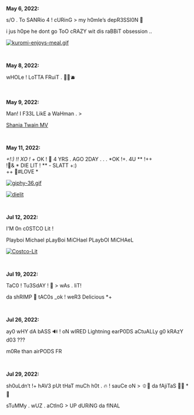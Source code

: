 **May 6, 2022:**

s/O . To SANRio 4 ! cURinG > my h0mIe’s depR3SSI0N 🤧

i jus h0pe he dont go ToO cRAZY wit dis raBBiT obsession .. 

[![kuromi-enjoys-meal.gif](https://s8.gifyu.com/images/kuromi-enjoys-meal.gif)](https://gifyu.com/image/SsWxN)

&nbsp;


**May 8, 2022:**

wHOLe ! LoTTA FRuiT . 🍓🍒🫐

&nbsp; 

**May 9, 2022:**

Man! I F33L LikE a WaHman . >

[Shania Twain MV](https://youtu.be/ZJL4UGSbeFg)

&nbsp;

**May 11, 2022:**

*+!:) !! XO ! +* OK ! 🖤
4 YRS . AGO 2DAY . . . *OK !+. 4U ** !++  
!🖤& * DIE LIT  ! ** - SLATT +:)  
++ 🖤#LOVE *

<a href="https://gifyu.com/image/SsYjV"><img src="https://s8.gifyu.com/images/giphy-36.gif" alt="giphy-36.gif" border="0" /></a>

<a href="https://ibb.co/7Q4fCZD"><img src="https://i.ibb.co/w7skgPq/dielit.jpg" alt="dielit" border="0"></a>

&nbsp;

**Jul 12, 2022:**

I'M 0n c0STCO Lit !

Playboi Michael
pLayBoi MiCHael
PLaybOI MiCHAeL

<a href="https://ibb.co/gd6BSdv"><img src="https://i.ibb.co/tz3WqzZ/Costco-Lit.png" alt="Costco-Lit" border="0"></a>

&nbsp;

**Jul 19, 2022:**

TaC0 ! Tu3SdAY ! 🌮  > wAs . liT!

da shRIMP 🍤 tAC0s _ok ! weR3 Delicious *+

&nbsp;

**Jul 26, 2022:**

ay0 wHY dA bASS 🔊 ! oN wIRED Lightning earP0DS aCtuALLy g0 kRAzY d03 ???

m0Re than airPODS FR 

&nbsp;

**Jul 29, 2022:**

sh0uLdn’t !+ hAV3 pUt tHaT muCh h0t . 🔥 ! sauCe oN > 🫑🧅 da fAjiTaS 🌯🥵 *💋

sTuMMy . wUZ . aCtInG > UP dURiNG da fINAL 
